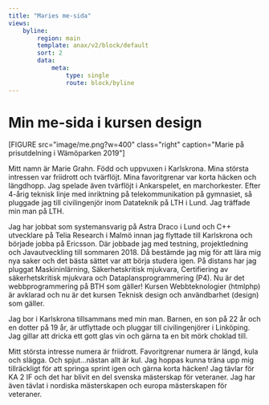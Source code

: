 ```yaml
---
title: "Maries me-sida"
views:
    byline:
        region: main
        template: anax/v2/block/default
        sort: 2
        data:
            meta:
                type: single
                route: block/byline
---
```

Min me-sida i kursen design
=========================

[FIGURE src="image/me.png?w=400" class="right" caption="Marie på prisutdelning i Wämöparken 2019"]

Mitt namn är Marie Grahn. Född och uppvuxen i Karlskrona. Mina största intressen var friidrott och tvärflöjt. Mina favoritgrenar var korta häcken och längdhopp. Jag spelade även tvärflöjt i Ankarspelet, en marchorkester. Efter 4-årig teknisk linje med inriktning på telekommunikation på gymnasiet, så pluggade jag till civilingenjör inom Datateknik på LTH i Lund. Jag träffade min man på LTH.

Jag har jobbat som systemansvarig på Astra Draco i Lund och C++ utvecklare på Telia Research i Malmö innan jag flyttade till Karlskrona och började jobba på Ericsson. Där jobbade jag med testning, projektledning och Javautveckling till sommaren 2018. Då bestämde jag mig för att lära mig nya saker och det bästa sättet var att börja studera igen. På distans har jag pluggat Maskininlärning, Säkerhetskritisk mjukvara, Certifiering av säkerhetskritisk mjukvara och Dataplansprogrammering (P4). Nu är det webbprogrammering på BTH som gäller! Kursen Webbteknologier (htmlphp) är avklarad och nu är det kursen Teknisk design och användbarhet (design) som gäller.

Jag bor i Karlskrona tillsammans med min man. Barnen, en son på 22 år och en dotter på 19 år, är utflyttade och pluggar till civilingenjörer i Linköping. Jag gillar att dricka ett gott glas vin och gärna ta en bit mörk choklad till.

Mitt största intresse numera är friidrott. Favoritgrenar numera är längd, kula och slägga. Och spjut...nästan allt är kul. Jag hoppas kunna träna upp mig tillräckligt för att springa sprint igen och gärna korta häcken! Jag tävlar för KA 2 IF och det har blivit en del svenska mästerskap för veteraner. Jag har även tävlat i nordiska mästerskapen och europa mästerskapen för veteraner.
